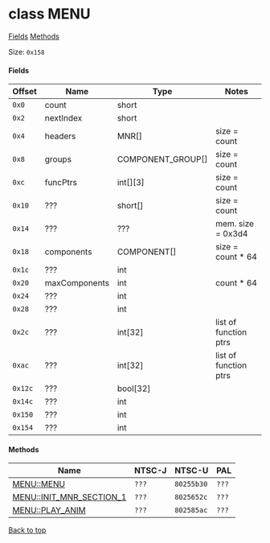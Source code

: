# class MENU

[Fields](#fields) [Methods](#methods)

Size: `0x158`

#### Fields

| Offset  | Name          | Type              | Notes |
| ------- | ------------- | ----------------- | ----- |
| `0x0`   | count         | short             | |
| `0x2`   | nextIndex     | short             | |
| `0x4`   | headers       | MNR[]             | size = count |
| `0x8`   | groups        | COMPONENT_GROUP[] | size = count |
| `0xc`   | funcPtrs      | int[][3]          | size = count |
| `0x10`  | ???           | short[]           | size = count |
| `0x14`  | ???           | ???               | mem. size = 0x3d4 |
| `0x18`  | components    | COMPONENT[]       | size = count * 64 |
| `0x1c`  | ???           | int               | |
| `0x20`  | maxComponents | int               | count * 64 |
| `0x24`  | ???           | int               | |
| `0x28`  | ???           | int               | |
| `0x2c`  | ???           | int[32]           | list of function ptrs |
| `0xac`  | ???           | int[32]           | list of function ptrs |
| `0x12c` | ???           | bool[32]          | |
| `0x14c` | ???           | int               | |
| `0x150` | ???           | int               | |
| `0x154` | ???           | int               | |

#### Methods

| Name | NTSC-J     | NTSC-U     | PAL        |
| ---- | ---------- | ---------- | ---------- |
| [MENU::MENU](classes/menu/menu_menu.md) | `???`      | `80255b30` | `???`      |
| [MENU::INIT_MNR_SECTION_1](classes/menu/menu_init_mnr_section_1.md) | `???`      | `8025652c` | `???`      |
| [MENU::PLAY_ANIM](classes/menu/menu_play_anim.md) | `???`      | `802585ac` | `???`      |

[Back to top](#class-menu)
